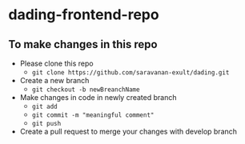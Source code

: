 
# dading-frontend-repo
## To make changes in this repo
* Please clone this repo
	* `git clone https://github.com/saravanan-exult/dading.git`
* Create a new branch
	* `git checkout -b newBreanchName`
* Make changes in code in newly created branch
	* `git add` 
	* `git commit -m "meaningful comment"`
	* `git push`
* Create a pull request to merge your changes with develop branch
